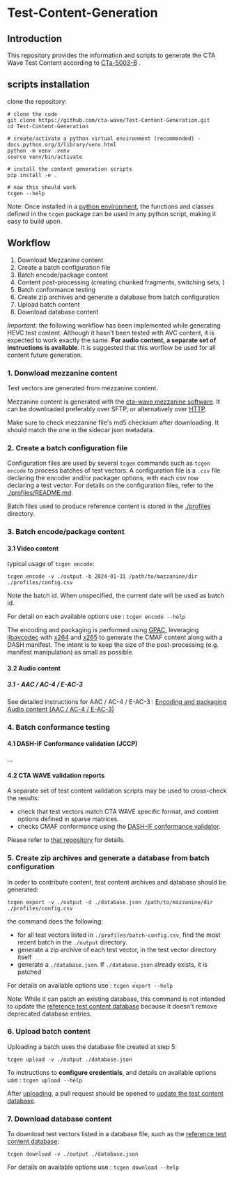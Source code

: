 # Test-Content-Generation

## Introduction

This repository provides the information and scripts to generate the CTA Wave Test Content according to [CTa-5003-B](https://shop.cta.tech/products/web-application-video-ecosystem-device-playback-capabilities-cta-5003-b) . 


## scripts installation

clone the repository:
```
# clone the code
git clone https://github.com/cta-wave/Test-Content-Generation.git
cd Test-Content-Generation

# create/activate a python virtual environment (recommended) - docs.python.org/3/library/venv.html
python -m venv .venv
source venv/bin/activate

# install the content generation scripts 
pip install -e .

# now this should work 
tcgen --help
```

Note: Once installed in a [python environment](https://docs.python.org/3/library/venv.html#creating-virtual-environments), the functions and classes defined in the `tcgen` package can be used in any python script, making it easy to build upon.


## Workflow

1. Download Mezzanine content
2. Create a batch configuration file
3. Batch encode/package content
4. Content post-processing (creating chunked fragments, switching sets, )
4. Batch conformance testing
5. Create zip archives and generate a database from batch configuration
6. Upload batch content
7. Download database content

*_Important_*: the following workflow has been implemented while generating HEVC test content. Although it hasn't been tested with AVC content, it is expected to work exactly the same. **For audio content, a separate set of instructions is available**. It is suggested that this worflow be used for all content future generation. 


### 1. Donwload mezzanine content

Test vectors are generated from mezzanine content.

Mezzanine content is generated with the [cta-wave mezzanine software](https://github.com/cta-wave/mezzanine). It can be downloaded preferably over SFTP, or alternatively over [HTTP](https://dash.akamaized.net/WAVE/Mezzanine/releases). 

Make sure to check mezzanine file's md5 checksum after downloading. It should match the one in the sidecar json metadata.


### 2. Create a batch configuration file

Configuration files are used by several `tcgen` commands such as `tcgen encode` to process batches of test vectors.
A configuration file is a `.csv` file declaring the encoder and/or packager options, with each csv row declaring a test vector. For details on the configuration files, refer to the [./profiles/README.md](profiles/README.md).

Batch files used to produce reference content is stored in the [./profiles](profiles) directory.

### 3. Batch encode/package content


#### 3.1 Video content

typical usage of `tcgen encode`:
```
tcgen encode -v ./output -b 2024-01-31 /path/to/mazzanine/dir ./profiles/config.csv
```

Note the batch id. When unspecified, the current date will be used as batch id.

For detail on each available options use : `tcgen encode --help`



The encoding and packaging is performed using [GPAC](http://gpac.io), leveraging [libavcodec](https://ffmpeg.org/libavcodec.html) with [x264](http://www.videolan.org/developers/x264.html) and [x265](https://www.x265.org/) to generate the CMAF content along with a DASH manifest. The intent is to keep the size of the post-processing (e.g. manifest manipulation) as small as possible.



#### 3.2 Audio content

##### 3.1 - AAC / AC-4 / E-AC-3

See detailed instructions for AAC / AC-4 / E-AC-3 : [Encoding and packaging Audio content (AAC / AC-4 / E-AC-3)](Instructions/audio.md)


### 4. Batch conformance testing

#### 4.1 DASH-IF Conformance validation (JCCP)

...

#### 4.2 CTA WAVE validation reports

A separate set of test content validation scripts may be used to cross-check the results:
- check that test vectors match CTA WAVE specific format, and content options defined in sparse matrices.
- checks CMAF conformance using the [DASH-IF conformance validator](http://conformance.dashif.org).

Please refer to [that repository](https://github.com/nicholas-fr/test-content-validation) for details.



### 5. Create zip archives and generate a database from batch configuration

In order to contribute content, test content archives and database should be generated:

```
tcgen export -v ./output -d ./database.json /path/to/mazzanine/dir ./profiles/config.csv
```
the command does the following:
- for all test vectors listed in `./profiles/batch-config.csv`, find the most recent batch in the `./output` directory.
- generate a zip archive of each test vector, in the test vector directory itself
- generate a `./database.json`. If `./database.json` already exists, it is patched

For details on available options use : `tcgen export --help`

Note: While it can patch an existing database, this command is not intended to update the [reference test content database](https://github.com/cta-wave/Test-Content) because it doesn't remove deprecated database entries.


### 6. Upload batch content

Uploading a batch uses the database file created at step 5:
```
tcgen upload -v ./output ./database.json
```

To instructions to **configure credentials**, and details on available options use : `tcgen upload --help`


After [uploading](https://dash.akamaized.net/WAVE/vectors/), a pull request should be opened to [update the test content database](https://github.com/cta-wave/Test-Content).


### 7. Download database content

To download test vectors listed in a database file, such as the [reference test content database](https://github.com/cta-wave/Test-Content):

```
tcgen download -v ./output ./database.json
```

For details on available options use : `tcgen download --help`


